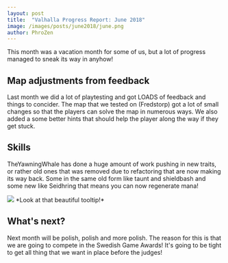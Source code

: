 ```yaml
---
layout: post
title:  "Valhalla Progress Report: June 2018"
image: /images/posts/june2018/june.png
author: PhroZen
---
```


This month was a vacation month for some of us, but a lot of progress managed to sneak its way in anyhow!

<!--excerpt_separator-->

<div class="clear" ></div>

## Map adjustments from feedback

Last month we did a lot of playtesting and got LOADS of feedback and things to concider. The map that we tested on (Fredstorp) got a lot of small changes so that the players can solve the map in numerous ways. We also added a some better hints that should help the player along the way if they get stuck.

## Skills

TheYawningWhale has done a huge amount of work pushing in new traits, or rather old ones that was removed due to refactoring that are now making its way back. Some in the same old form like taunt and shieldbash and some new like Seidhring that means you can now regenerate mana!


<img class="full" src="/images/posts/june2018/traits.png" />
*Look at that beautiful tooltip!*

## What's next?

Next month will be polish, polish and more polish. The reason for this is that we are going to compete in the Swedish Game Awards! It's going to be tight to get all thing that we want in place before the judges!